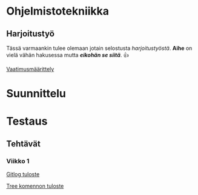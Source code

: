 # Ohjelmistotekniikka

## Harjoitustyö

Tässä varmaankin tulee olemaan jotain selostusta _harjoitustyöstä_.
**Aihe** on vielä vähän hakusessa mutta ***eikohän se siitä***.
:+1:

[Vaatimusmäärittely](https://github.com/codePercidae/ot-harjoitustyo/blob/main/dokumentaatio/vaatimusmaarittely.md)

# Suunnittelu

# Testaus

## Tehtävät

### Viikko 1

[Gitlog tuloste](https://github.com/codePercidae/ot-harjoitustyo/blob/main/laskarit/viikko1/gitlog.txt)

[Tree komennon tuloste](https://github.com/codePercidae/ot-harjoitustyo/blob/main/laskarit/viikko1/komentorivi.txt)
